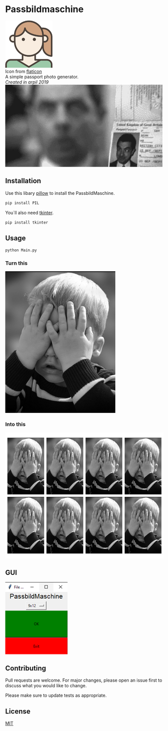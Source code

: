 # Passbildmaschine

<img src="https://github.com/Domepo/PassbildMaschine/blob/master/img/frau.png" alt="" width="150" height="150"><br>
Icon from [flaticon](https://www.flaticon.com/de/autoren/becris)<br>
A simple passport photo generator.<br>
*Created in arpil 2019*<br>
![](https://github.com/Domepo/PassbildMaschine/blob/master/img/giphy.gif)


## Installation

Use this libary [pillow](https://pillow.readthedocs.io/en/stable/) to install the PassbildMaschine.

```bash
pip install PIL
```
You`ll also need [tkinter](https://docs.python.org/3/library/tkinter.html).
```bash
pip install tkinter
```
## Usage

```python
python Main.py
```
### Turn this
<img src="https://github.com/Domepo/PassbildMaschine/blob/master/img/symbole.jpg" alt="https://pixabay.com/de/photos/portrait-kind-h%C3%A4nde-verstecken-317041/" width="350" height="450"><br>
### Into this
<img src="https://github.com/Domepo/PassbildMaschine/blob/master/img/8photos.png" alt="https://pixabay.com/de/photos/portrait-kind-h%C3%A4nde-verstecken-317041/" width="600" height="400"><br>
## GUI

![](https://github.com/Domepo/PassbildMaschine/blob/master/img/tkinter.PNG)
## Contributing
Pull requests are welcome. For major changes, please open an issue first to discuss what you would like to change.

Please make sure to update tests as appropriate.

## License
[MIT](https://choosealicense.com/licenses/mit/)
